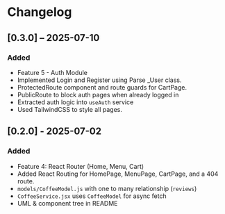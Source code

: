 # Changelog
## [0.3.0] – 2025-07-10
### Added
- Feature 5 - Auth Module
- Implemented Login and Register using Parse _User class.
- ProtectedRoute component and route guards for CartPage.
- PublicRoute to block auth pages when already logged in
- Extracted auth logic into `useAuth` service
- Used TailwindCSS to style all pages.

## [0.2.0] - 2025-07-02
### Added
- Feature 4: React Router (Home, Menu, Cart)
- Added React Routing for HomePage, MenuPage, CartPage, and a 404 route.
- `models/CoffeeModel.js` with one to many relationship (`reviews`)
- `CoffeeService.jsx` uses `CoffeeModel` for async fetch
- UML & component tree in README
